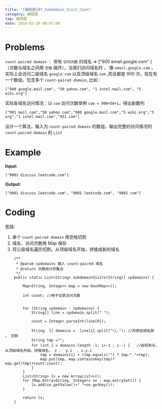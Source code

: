 ```yaml
---
title: '[编程题]07_Subdomain_Visit_Count'
category: 编程题
tag: 编程题
date: 2018-03-20 00:07:00
---
```


# Problems

`count-paired domain` ： 带有 `访问次数` 的域名 => ["900 email.google.com" ] （次数与域名之间用 `空格` 隔开），当我们访问域名时 ， 像  `email.google.com` ，实际上会访问二级域名 `google.com` 以及顶级域名 `com` ,而且都是 900 次，现在有一个数组，包含多个 `count-paired domain`, 比如：
```
["900 google.mail.com", "50 yahoo.com", "1 intel.mail.com", "5 wiki.org"]
```

实际各域名访问情况：以 `com` 访问次数举例  `com = 900+50+1`，得出新数列

```
["901 mail.com","50 yahoo.com","900 google.mail.com","5 wiki.org","5 org","1 intel.mail.com","951 com"]
```


设计一个算法，输入为 `count-paired domain` 的数组，输出完整的访问情况的 `count-paired domain` 的 `List`

# Example

**Input:** 

```
["9001 discuss.leetcode.com"]
````
**Output:** 
```
["9001 discuss.leetcode.com", "9001 leetcode.com", "9001 com"]
```



# Coding

思路: 
1. 单个 `count-paired domain` 用空格切割
2. 域名、访问次数用 Map 保存
3. 将三级域名遍历切割，从顶级域名开始，拼接成新的域名


```
    /**
     * @param cpdomains 输入 count-paired 域名
     * @return 次数统计的集合
     */
    public static List<String> subdomainVisits(String[] cpdomains) {

        Map<String, Integer> map = new HashMap<>();

        int count; //用于记录访问次数


        for (String cpdomain : cpdomains) {
            String[] line = cpdomain.split(" ");

            count = Integer.parseInt(line[0]);

            String  [] domains =  line[1].split("\\."); //将原始域名按 。 切割
            String tmp ="";
            for (int i = domains.length -1; i>-1 ; i--) {   //由短到长，从顶级域名开始，拼接域名， z ,  y.z  , x.y.z
                tmp = domains[i] + (tmp.equals("") ? tmp:"."+tmp);
                map.put(tmp, map.containsKey(tmp)?map.get(tmp)+count:count);
            }
        }
        List<String> ls = new ArrayList<>();
        for (Map.Entry<String, Integer> se : map.entrySet()) {
            ls.add(se.getValue()+" "+se.getKey());
        }

        return ls;
    }
```
